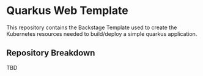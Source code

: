# Quarkus Web Template

This repository contains the Backstage Template used to create the Kubernetes resources needed to build/deploy a simple quarkus application.

## Repository Breakdown

TBD
